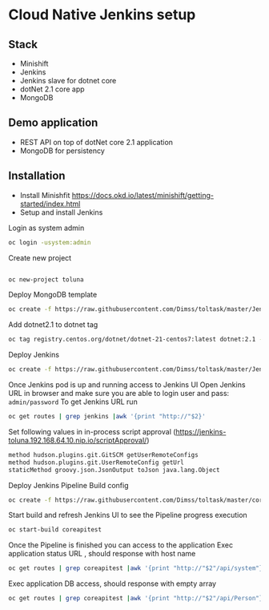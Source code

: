 # Cloud Native Jenkins setup

## Stack 
 - Minishift 
 - Jenkins 
 - Jenkins slave for dotnet core
 - dotNet 2.1 core app
 - MongoDB 
## Demo application
- REST API on top of dotNet core 2.1 application
- MongoDB for persistency 
## Installation
- Install Minishfit https://docs.okd.io/latest/minishift/getting-started/index.html
- Setup and install Jenkins

Login as system admin 
```bash
oc login -usystem:admin
```
Create new project
```bash

oc new-project toluna
```
Deploy MongoDB template
```bash 
oc create -f https://raw.githubusercontent.com/Dimss/toltask/master/Jenkins/mongodb-ephemeral-template.json -n openshift
```
 Add dotnet2.1 to dotnet tag
```bash
oc tag registry.centos.org/dotnet/dotnet-21-centos7:latest dotnet:2.1 -n openshift
```
Deploy Jenkins
```bash
oc create -f https://raw.githubusercontent.com/Dimss/toltask/master/Jenkins/jenkins.yaml
```
Once Jenkins pod is up and running access to Jenkins UI
Open Jenkins URL in browser and make sure you are able to login 
user and pass: `admin/password`
To get Jenkins URL run
```bash
oc get routes | grep jenkins |awk '{print "http://"$2}'
```
Set following values in in-process script approval (https://jenkins-toluna.192.168.64.10.nip.io/scriptApproval/)
```bash
method hudson.plugins.git.GitSCM getUserRemoteConfigs
method hudson.plugins.git.UserRemoteConfig getUrl
staticMethod groovy.json.JsonOutput toJson java.lang.Object
```
Deploy Jenkins Pipeline Build config
```bash
oc create -f https://raw.githubusercontent.com/Dimss/toltask/master/coreapitest/ocp/ci/bc.yaml
``` 
Start build and refresh Jenkins UI to see the Pipeline progress execution
```bash
oc start-build coreapitest
```
Once the Pipeline is finished you can access to the application 
Exec application status URL , should response with host name
```bash
oc get routes | grep coreapitest |awk '{print "http://"$2"/api/system"}' | xargs curl
``` 
Exec application DB access, should response with empty array
```bash
oc get routes | grep coreapitest |awk '{print "http://"$2"/api/Person"}' | xargs curl
``` 

   